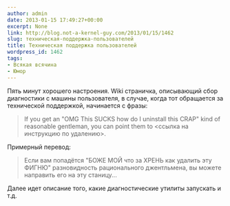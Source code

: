 ```yaml
---
author: admin
date: 2013-01-15 17:49:27+00:00
excerpt: None
link: http://blog.not-a-kernel-guy.com/2013/01/15/1462
slug: техническая-поддержка-пользователей
title: Техническая поддержка пользователей
wordpress_id: 1462
tags:
- Всякая всячина
- Юмор
---
```


Пять минут хорошего настроения. Wiki страничка, описывающий сбор диагностики с машины пользователя, в случае, когда тот обращается за технической поддержкой, начинается с фразы:

> If you get an "OMG This SUCKS how do I uninstall this CRAP" kind of reasonable gentleman, you can point them to <ссылка на инструкцию по удалению>.

Примерный перевод:

> Если вам попадётся "БОЖЕ МОЙ что за ХРЕНЬ как удалить эту ФИГНЮ" разновидность рационального джентльмена, вы можете направить его на эту станицу...

Далее идет описание того, какие диагностические утилиты запускать и т.д. 
